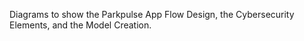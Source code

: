 Diagrams to show the Parkpulse App Flow Design, the Cybersecurity Elements, and the Model Creation.
